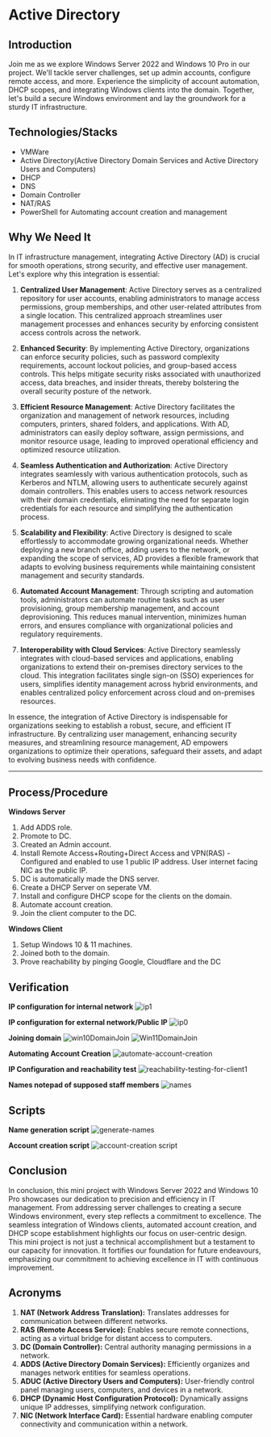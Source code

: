# Active Directory

## Introduction
Join me as we explore Windows Server 2022 and Windows 10 Pro in our project. We'll tackle server challenges, set up admin accounts, configure remote access, and more. Experience the simplicity of account automation, DHCP scopes, and integrating Windows clients into the domain. Together, let's build a secure Windows environment and lay the groundwork for a sturdy IT infrastructure.



## Technologies/Stacks
- VMWare
- Active Directory(Active Directory Domain Services and Active Directory Users and Computers)
- DHCP
- DNS
- Domain Controller
- NAT/RAS
- PowerShell for Automating account creation and management

## Why We Need It

In IT infrastructure management, integrating Active Directory (AD) is crucial for smooth operations, strong security, and effective user management. Let's explore why this integration is essential:

1. **Centralized User Management**: Active Directory serves as a centralized repository for user accounts, enabling administrators to manage access permissions, group memberships, and other user-related attributes from a single location. This centralized approach streamlines user management processes and enhances security by enforcing consistent access controls across the network.

2. **Enhanced Security**: By implementing Active Directory, organizations can enforce security policies, such as password complexity requirements, account lockout policies, and group-based access controls. This helps mitigate security risks associated with unauthorized access, data breaches, and insider threats, thereby bolstering the overall security posture of the network.

3. **Efficient Resource Management**: Active Directory facilitates the organization and management of network resources, including computers, printers, shared folders, and applications. With AD, administrators can easily deploy software, assign permissions, and monitor resource usage, leading to improved operational efficiency and optimized resource utilization.

4. **Seamless Authentication and Authorization**: Active Directory integrates seamlessly with various authentication protocols, such as Kerberos and NTLM, allowing users to authenticate securely against domain controllers. This enables users to access network resources with their domain credentials, eliminating the need for separate login credentials for each resource and simplifying the authentication process.

5. **Scalability and Flexibility**: Active Directory is designed to scale effortlessly to accommodate growing organizational needs. Whether deploying a new branch office, adding users to the network, or expanding the scope of services, AD provides a flexible framework that adapts to evolving business requirements while maintaining consistent management and security standards.

6. **Automated Account Management**: Through scripting and automation tools, administrators can automate routine tasks such as user provisioning, group membership management, and account deprovisioning. This reduces manual intervention, minimizes human errors, and ensures compliance with organizational policies and regulatory requirements.

7. **Interoperability with Cloud Services**: Active Directory seamlessly integrates with cloud-based services and applications, enabling organizations to extend their on-premises directory services to the cloud. This integration facilitates single sign-on (SSO) experiences for users, simplifies identity management across hybrid environments, and enables centralized policy enforcement across cloud and on-premises resources.

In essence, the integration of Active Directory is indispensable for organizations seeking to establish a robust, secure, and efficient IT infrastructure. By centralizing user management, enhancing security measures, and streamlining resource management, AD empowers organizations to optimize their operations, safeguard their assets, and adapt to evolving business needs with confidence.

----

## Process/Procedure

**Windows Server**
1. Add ADDS role.
2. Promote to DC.
3. Created an Admin account.
4. Install Remote Access+Routing+Direct Access and VPN(RAS) - Configured and enabled to use 1 public IP address. User internet facing NIC as the public IP.
5. DC is automatically made the DNS server.
6. Create a DHCP Server on seperate VM.
7. Install and configure DHCP scope for the clients on the domain.
8. Automate account creation.
9. Join the client computer to the DC.

**Windows Client**
1. Setup Windows 10 & 11 machines.
2. Joined both to the domain.
3. Prove reachability by pinging Google, Cloudflare and the DC

## Verification
**IP configuration for internal network**
![ip1](https://github.com/rasheedjimoh/ActiveDirectory/assets/157264080/5721282f-42c6-432e-804a-d9d6122d1f73)


**IP configuration for external network/Public IP**
![ip0](https://github.com/rasheedjimoh/ActiveDirectory/assets/157264080/18b104f2-fc66-47d8-ad9e-862767d087a4)


**Joining domain**
![win10DomainJoin](https://github.com/J-Soriano/ActiveDirectory/assets/78861887/f6a3d672-a09a-4601-98a7-0e792e95eafb)
![Win11DomainJoin](https://github.com/J-Soriano/ActiveDirectory/assets/78861887/4ebe292f-742a-410b-b669-0d7f9d963f69)


**Automating Account Creation**
![automate-account-creation](https://github.com/rasheedjimoh/ActiveDirectory/assets/157264080/13fa0a9e-4213-4aaa-a41d-9a515aa1f5c8)


**IP Configuration and reachability test**
![reachability-testing-for-client1](https://github.com/rasheedjimoh/ActiveDirectory/assets/157264080/864980c4-c740-4e10-94c5-c4bc124a47ff)


**Names notepad of supposed staff members**
![names](https://github.com/rasheedjimoh/ActiveDirectory/assets/157264080/0fa20f76-cf96-4b90-bdf8-801f052fdb55)


## Scripts

**Name generation script**
![generate-names](https://github.com/rasheedjimoh/ActiveDirectory/assets/157264080/8d57b221-ff37-4526-9e03-572977c7f6bf)

**Account creation script**
![account-creation script](https://github.com/rasheedjimoh/ActiveDirectory/assets/157264080/7549e2af-8fd7-4742-8fc2-76182f64c3fa)


## Conclusion
In conclusion, this mini project with Windows Server 2022 and Windows 10 Pro showcases our dedication to precision and efficiency in IT management. From addressing server challenges to creating a secure Windows environment, every step reflects a commitment to excellence. The seamless integration of Windows clients, automated account creation, and DHCP scope establishment highlights our focus on user-centric design. This mini project is not just a technical accomplishment but a testament to our capacity for innovation. It fortifies our foundation for future endeavours, emphasizing our commitment to achieving excellence in IT with continuous improvement.



## Acronyms
1. **NAT (Network Address Translation):** Translates addresses for communication between different networks.
2. **RAS (Remote Access Service):** Enables secure remote connections, acting as a virtual bridge for distant access to computers.
3. **DC (Domain Controller):** Central authority managing permissions in a network.
4. **ADDS (Active Directory Domain Services):** Efficiently organizes and manages network entities for seamless operations.
5. **ADUC (Active Directory Users and Computers):** User-friendly control panel managing users, computers, and devices in a network.
6. **DHCP (Dynamic Host Configuration Protocol):** Dynamically assigns unique IP addresses, simplifying network configuration.
7. **NIC (Network Interface Card):** Essential hardware enabling computer connectivity and communication within a network.
